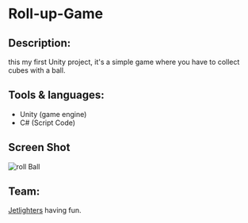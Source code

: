 # Roll-up-Game


## Description:

this my first Unity project, it's a simple game where you have to collect cubes with a ball.

## Tools & languages:
* Unity (game engine)
* C# (Script Code)

## Screen Shot
![roll Ball](https://user-images.githubusercontent.com/39698080/68084084-39516900-fe31-11e9-9684-fb6daaca8e50.png)

## Team:
[Jetlighters](https://github.com/JetLightStudio) having fun.
